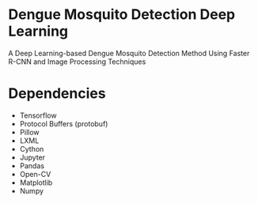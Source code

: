# Dengue Mosquito Detection Deep Learning
A Deep Learning-based Dengue Mosquito Detection Method Using Faster R-CNN and Image Processing Techniques
# Dependencies
- Tensorflow
- Protocol Buffers (protobuf)
- Pillow
- LXML
- Cython
- Jupyter
- Pandas
- Open-CV
- Matplotlib
- Numpy
